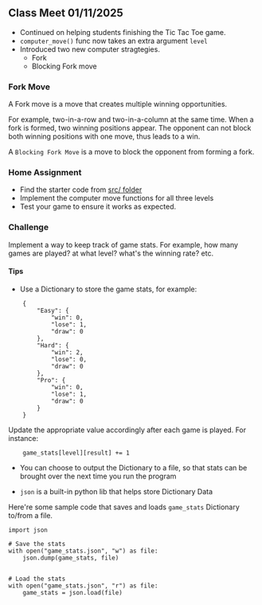 ## Class Meet 01/11/2025


- Continued on helping students finishing the Tic Tac Toe game.
- `computer_move()` func now takes an extra argument `level`
- Introduced two new computer stragtegies.
    - Fork
    - Blocking Fork move

### Fork Move
 A Fork move is a move that creates multiple winning opportunities.

 For example, two-in-a-row and two-in-a-column at the same time. When a fork is formed, two winning positions appear. The opponent can not block both winning positions with one move, thus leads to a win.


 A `Blocking Fork Move` is a move to block the opponent from forming a fork.


 ### Home Assignment

 - Find the starter code from [src/ folder](./src/)
 - Implement the computer move functions for all three levels
 - Test your game to ensure it works as expected.


 ### Challenge

 Implement a way to keep track of game stats. For example, how many games are played? at what level? what's the winning rate? etc.

#### Tips

- Use a Dictionary to store the game stats, for example:

```
    {
        "Easy": {
            "win": 0,
            "lose": 1,
            "draw": 0
        },
        "Hard": {
            "win": 2,
            "lose": 0,
            "draw": 0
        },
        "Pro": {
            "win": 0,
            "lose": 1,
            "draw": 0
        }
    }
```
Update the appropriate value accordingly after each game is played. For instance:

```
    game_stats[level][result] += 1
```

- You can choose to output the Dictionary to a file, so that stats can be brought over the next time you run the program

- `json` is a built-in python lib that helps store Dictionary Data

Here're some  sample code that saves and loads `game_stats` Dictionary to/from a file.

```
import json

# Save the stats
with open("game_stats.json", "w") as file:
    json.dump(game_stats, file)


# Load the stats
with open("game_stats.json", "r") as file:
    game_stats = json.load(file)
```